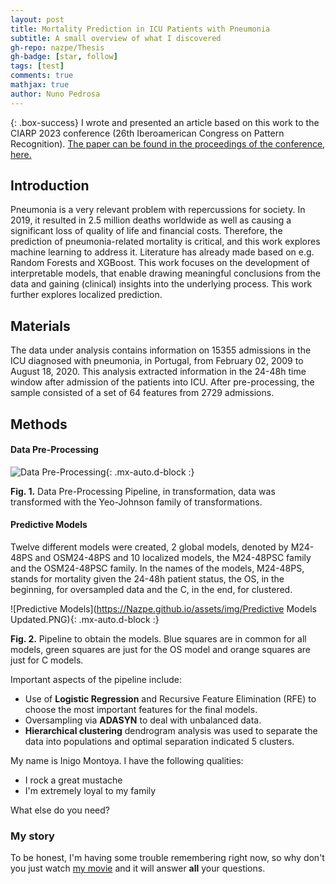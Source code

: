 ```yaml
---
layout: post
title: Mortality Prediction in ICU Patients with Pneumonia
subtitle: A small overview of what I discovered
gh-repo: nazpe/Thesis
gh-badge: [star, follow]
tags: [test]
comments: true
mathjax: true
author: Nuno Pedrosa
---
```


{: .box-success}
I wrote and presented an article based on this work to the CIARP 2023 conference (26th Iberoamerican Congress on Pattern Recognition). [The paper can be found in the proceedings of the conference, here.](https://link.springer.com/chapter/10.1007/978-3-031-49249-5_3)

## Introduction

Pneumonia is a very relevant problem with repercussions for society. In 2019, it resulted in 2.5 million deaths worldwide as well as causing a significant loss of quality of life and financial costs. Therefore, the prediction of pneumonia-related mortality is critical, and this work explores machine learning to address it. Literature has already made based on e.g. Random Forests and XGBoost. This work focuses on the development of interpretable models, that enable drawing meaningful conclusions from the data and gaining (clinical) insights into the underlying process. This work further explores localized prediction.

## Materials

The data under analysis contains information on 15355 admissions in the ICU diagnosed with pneumonia, in Portugal, from February 02, 2009 to August 18, 2020. This analysis extracted information in the 24-48h time window after admission of the patients into ICU. After pre-processing, the sample consisted of a set of 64 features from 2729 admissions.

## Methods

#### Data Pre-Processing

![Data Pre-Processing](https://github.com/user-attachments/assets/4e9057a1-e620-478e-a7a6-a9b0ebd0f06d){: .mx-auto.d-block :}

**Fig. 1.** Data Pre-Processing Pipeline, in transformation, data was transformed with the Yeo-Johnson family of transformations.

#### Predictive Models  

Twelve different models were created, 2 global models, denoted by M24-48PS and OSM24-48PS and 10 localized models, the M24-48PSC family and the OSM24-48PSC family. In the names of the models, M24-48PS, stands for mortality given the 24-48h patient status, the OS, in the beginning, for oversampled data and the C, in the end, for clustered.

![Predictive Models](https://Nazpe.github.io/assets/img/Predictive Models Updated.PNG){: .mx-auto.d-block :}

**Fig. 2.** Pipeline to obtain the models. Blue squares are in common for all models, green squares are just for the OS model and orange squares are just for C models.

Important aspects of the pipeline include:
* Use of **Logistic Regression** and Recursive Feature Elimination (RFE) to choose the most important features for the final models.
* Oversampling via **ADASYN** to deal with unbalanced data.
* **Hierarchical clustering** dendrogram analysis was used to separate the data into populations and optimal separation indicated 5 clusters.



My name is Inigo Montoya. I have the following qualities:

- I rock a great mustache
- I'm extremely loyal to my family

What else do you need?

### My story

To be honest, I'm having some trouble remembering right now, so why don't you just watch [my movie](https://en.wikipedia.org/wiki/The_Princess_Bride_%28film%29) and it will answer **all** your questions.
